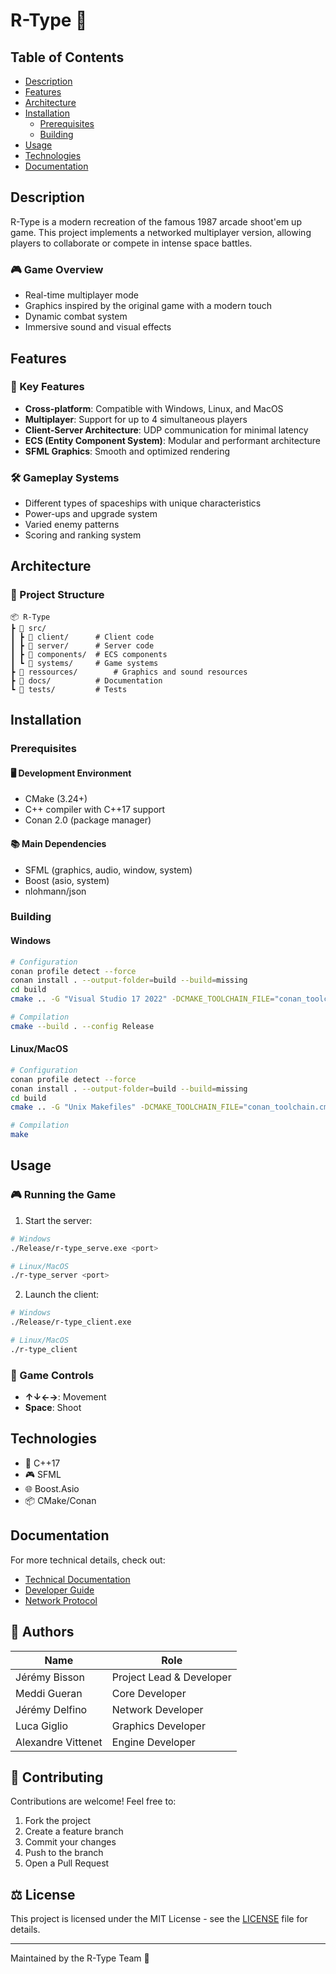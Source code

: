 # R-Type 🚀

## Table of Contents
- [Description](#description)
- [Features](#features)
- [Architecture](#architecture)
- [Installation](#installation)
  - [Prerequisites](#prerequisites)
  - [Building](#building)
- [Usage](#usage)
- [Technologies](#technologies)
- [Documentation](#documentation)

## Description

R-Type is a modern recreation of the famous 1987 arcade shoot'em up game. This project implements a networked multiplayer version, allowing players to collaborate or compete in intense space battles.

### 🎮 Game Overview
- Real-time multiplayer mode
- Graphics inspired by the original game with a modern touch
- Dynamic combat system
- Immersive sound and visual effects

## Features

### 🌟 Key Features
- **Cross-platform**: Compatible with Windows, Linux, and MacOS
- **Multiplayer**: Support for up to 4 simultaneous players
- **Client-Server Architecture**: UDP communication for minimal latency
- **ECS (Entity Component System)**: Modular and performant architecture
- **SFML Graphics**: Smooth and optimized rendering

### 🛠️ Gameplay Systems
- Different types of spaceships with unique characteristics
- Power-ups and upgrade system
- Varied enemy patterns
- Scoring and ranking system

## Architecture

### 📐 Project Structure
```
📦 R-Type
┣ 📂 src/
┃ ┣ 📂 client/      # Client code
┃ ┣ 📂 server/      # Server code
┃ ┣ 📂 components/  # ECS components
┃ ┗ 📂 systems/     # Game systems
┣ 📂 ressources/        # Graphics and sound resources
┣ 📂 docs/          # Documentation
┗ 📂 tests/         # Tests
```

## Installation

### Prerequisites

#### 🖥️ Development Environment
- CMake (3.24+)
- C++ compiler with C++17 support
- Conan 2.0 (package manager)

#### 📚 Main Dependencies
- SFML (graphics, audio, window, system)
- Boost (asio, system)
- nlohmann/json

### Building

#### Windows
```bash
# Configuration
conan profile detect --force
conan install . --output-folder=build --build=missing
cd build
cmake .. -G "Visual Studio 17 2022" -DCMAKE_TOOLCHAIN_FILE="conan_toolchain.cmake"

# Compilation
cmake --build . --config Release
```

#### Linux/MacOS
```bash
# Configuration
conan profile detect --force
conan install . --output-folder=build --build=missing
cd build
cmake .. -G "Unix Makefiles" -DCMAKE_TOOLCHAIN_FILE="conan_toolchain.cmake" -DCMAKE_BUILD_TYPE=Release

# Compilation
make
```

## Usage

### 🎮 Running the Game

1. Start the server:
```bash
# Windows
./Release/r-type_serve.exe <port>

# Linux/MacOS
./r-type_server <port>
```

2. Launch the client:
```bash
# Windows
./Release/r-type_client.exe

# Linux/MacOS
./r-type_client
```

### 🎯 Game Controls
- **↑↓←→**: Movement
- **Space**: Shoot

## Technologies

- 🔧 C++17
- 🎮 SFML
- 🌐 Boost.Asio
- 📦 CMake/Conan

## Documentation

For more technical details, check out:
- [Technical Documentation](docs/technical.md)
- [Developer Guide](docs/developer-guide.md)
- [Network Protocol](docs/network-protocol.md)

## 👥 Authors

| Name | Role |
|------|------|
| Jérémy Bisson | Project Lead & Developer |
| Meddi Gueran | Core Developer |
| Jérémy Delfino | Network Developer |
| Luca Giglio | Graphics Developer |
| Alexandre Vittenet | Engine Developer |

## 🤝 Contributing

Contributions are welcome! Feel free to:
1. Fork the project
2. Create a feature branch
3. Commit your changes
4. Push to the branch
5. Open a Pull Request

## ⚖️ License

This project is licensed under the MIT License - see the [LICENSE](LICENSE) file for details.

---

Maintained by the R-Type Team 🚀